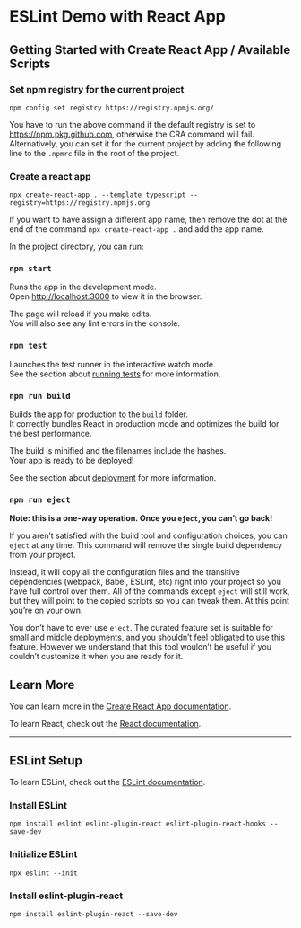 # ESLint Demo with React App

## Getting Started with Create React App / Available Scripts

### Set npm registry for the current project
    npm config set registry https://registry.npmjs.org/

You have to run the above command if the default registry is set to https://npm.pkg.github.com, otherwise the CRA command will fail. Alternatively, you can set it for the current project by adding the following line to the `.npmrc` file in the root of the project.

### Create a react app
    npx create-react-app . --template typescript --registry=https://registry.npmjs.org

If you want to have assign a different app name, then remove the dot at the end of the command `npx create-react-app .` and add the app name.

In the project directory, you can run:

### `npm start`

Runs the app in the development mode.\
Open [http://localhost:3000](http://localhost:3000) to view it in the browser.

The page will reload if you make edits.\
You will also see any lint errors in the console.

### `npm test`

Launches the test runner in the interactive watch mode.\
See the section about [running tests](https://facebook.github.io/create-react-app/docs/running-tests) for more information.

### `npm run build`

Builds the app for production to the `build` folder.\
It correctly bundles React in production mode and optimizes the build for the best performance.

The build is minified and the filenames include the hashes.\
Your app is ready to be deployed!

See the section about [deployment](https://facebook.github.io/create-react-app/docs/deployment) for more information.

### `npm run eject`

**Note: this is a one-way operation. Once you `eject`, you can’t go back!**

If you aren’t satisfied with the build tool and configuration choices, you can `eject` at any time. This command will remove the single build dependency from your project.

Instead, it will copy all the configuration files and the transitive dependencies (webpack, Babel, ESLint, etc) right into your project so you have full control over them. All of the commands except `eject` will still work, but they will point to the copied scripts so you can tweak them. At this point you’re on your own.

You don’t have to ever use `eject`. The curated feature set is suitable for small and middle deployments, and you shouldn’t feel obligated to use this feature. However we understand that this tool wouldn’t be useful if you couldn’t customize it when you are ready for it.

## Learn More

You can learn more in the [Create React App documentation](https://facebook.github.io/create-react-app/docs/getting-started).

To learn React, check out the [React documentation](https://reactjs.org/).

---

## ESLint Setup

To learn ESLint, check out the [ESLint documentation](https://eslint.org/).

### Install ESLint
    npm install eslint eslint-plugin-react eslint-plugin-react-hooks --save-dev

### Initialize ESLint
    npx eslint --init

### Install eslint-plugin-react
    npm install eslint-plugin-react --save-dev
